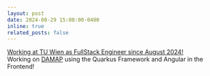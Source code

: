 ```yaml
---
layout: post
date: 2024-08-29 15:00:00-0400
inline: true
related_posts: false
---
```


<u>Working at TU Wien as FullStack Engineer since August 2024!</u><br>Working on [DAMAP](https://damap.org/) using the Quarkus Framework and Angular in the Frontend!